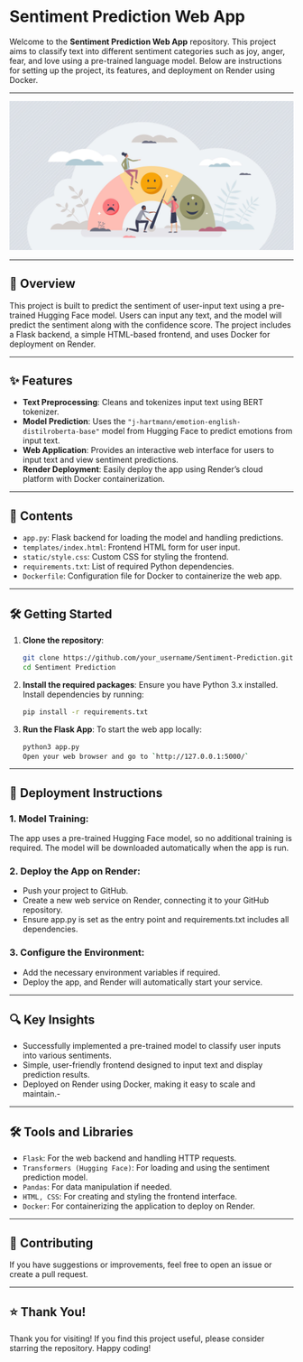 # **Sentiment Prediction Web App**

Welcome to the **Sentiment Prediction Web App** repository. This project aims to classify text into different sentiment categories such as joy, anger, fear, and love using a pre-trained language model. Below are instructions for setting up the project, its features, and deployment on Render using Docker.

---

<div align="center">
  <img src="./Sentiment-Analysis.jpeg" alt="Sentiment Analysis Image" style="border:none;">
</div>

---

## 🚀 **Overview**

This project is built to predict the sentiment of user-input text using a pre-trained Hugging Face model. Users can input any text, and the model will predict the sentiment along with the confidence score. The project includes a Flask backend, a simple HTML-based frontend, and uses Docker for deployment on Render.

---

## ✨ **Features**

- **Text Preprocessing**: Cleans and tokenizes input text using BERT tokenizer.
- **Model Prediction**: Uses the `"j-hartmann/emotion-english-distilroberta-base"` model from Hugging Face to predict emotions from input text.
- **Web Application**: Provides an interactive web interface for users to input text and view sentiment predictions.
- **Render Deployment**: Easily deploy the app using Render’s cloud platform with Docker containerization.

---

## 📂 **Contents**

- `app.py`: Flask backend for loading the model and handling predictions.
- `templates/index.html`: Frontend HTML form for user input.
- `static/style.css`: Custom CSS for styling the frontend.
- `requirements.txt`: List of required Python dependencies.
- `Dockerfile`: Configuration file for Docker to containerize the web app.

---

## 🛠️  **Getting Started**

1. **Clone the repository**:
   ```bash
   git clone https://github.com/your_username/Sentiment-Prediction.git
   cd Sentiment Prediction
2. **Install the required packages**:
   Ensure you have Python 3.x installed. Install dependencies by running:
   ```bash
   pip install -r requirements.txt

3. **Run the Flask App**:
   To start the web app locally:
   ```bash
   python3 app.py
   Open your web browser and go to `http://127.0.0.1:5000/`

---

## 🚢 **Deployment Instructions**

### 1. Model Training: 

The app uses a pre-trained Hugging Face model, so no additional training is required. The model will be downloaded automatically when the app is run.

### 2. Deploy the App on Render:

- Push your project to GitHub.
- Create a new web service on Render, connecting it to your GitHub repository.
- Ensure app.py is set as the entry point and requirements.txt includes all dependencies.

### 3. Configure the Environment:

- Add the necessary environment variables if required.
- Deploy the app, and Render will automatically start your service.

---

## 🔍 **Key Insights**

- Successfully implemented a pre-trained model to classify user inputs into various sentiments.
- Simple, user-friendly frontend designed to input text and display prediction results.
- Deployed on Render using Docker, making it easy to scale and maintain.-

---

## 🛠️ **Tools and Libraries**

- `Flask`: For the web backend and handling HTTP requests.
- `Transformers (Hugging Face)`: For loading and using the sentiment prediction model.
- `Pandas`: For data manipulation if needed.
- `HTML, CSS`: For creating and styling the frontend interface.
- `Docker`: For containerizing the application to deploy on Render.

---

## 🤝 **Contributing**
If you have suggestions or improvements, feel free to open an issue or create a pull request.

---

## ⭐ **Thank You!**

Thank you for visiting! If you find this project useful, please consider starring the repository. Happy coding!
